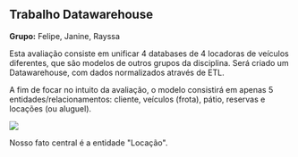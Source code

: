 
## Trabalho Datawarehouse

**Grupo:** Felipe, Janine, Rayssa

Esta avaliação consiste em unificar 4 databases de 4 locadoras de veículos diferentes, que são modelos de outros grupos da disciplina. Será criado um Datawarehouse, com dados normalizados através de ETL. 

A fim de focar no intuito da avaliação, o modelo consistirá em apenas 5 entidades/relacionamentos: cliente, veículos (frota), pátio, reservas e locações (ou aluguel). 


![]([https://github.com/rayssa-eng/locacao_veiculos_big_data/blob/master/groups/diagram_r_(ours).jpg](https://github.com/rayssa-eng/locacao_veiculos_big_data/blob/47fce1f8ebf225406fe626487a12669b594df6d5/ours/diagram_r_(ours).jpg)?raw=true)


Nosso fato central é a entidade "Locação".

